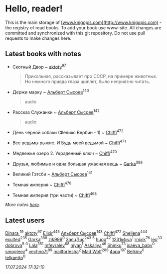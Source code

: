 # Hello, reader!
This is the main storage of [www.knigopis.com](http://www.knigopis.com) - the registry of read books.
To add your book use www-site. All changes are committed and synchronized with this git repository.
Do not use pull requests to make changes here.


## Latest books with notes
* Скотный Двор ~ [aktoty](users/275/275766107-vkontakte)<sup>97</sup>
    > Прикольная, рассказывает про СССР, на примере животных. Но немного правда глаза щиплет, было неприятно читать.

* Держи марку ~ [Альберт Сысоев](users/474/47446642-vkontakte)<sup>143</sup>
    > audio

* Рассказ Служанки ~ [Альберт Сысоев](users/474/47446642-vkontakte)<sup>142</sup>
    > audio

* День чёрной собаки (Феликс Вербин - 1) ~ [Chiffi](users/105/105831994080785626680-google)<sup>472</sup>

* Все ведьмы рыжие. И Будь моей ведьмой ~ [Chiffi](users/105/105831994080785626680-google)<sup>471</sup>

* Медвежье озеро 2. Украденный ключ ~ [Chiffi](users/105/105831994080785626680-google)<sup>470</sup>

* Друзья, любимые и одна большая ужасная вещь ~ [Garka](users/115/115753719718250012620-google)<sup>388</sup>

* Великий Гэтсби ~ [Альберт Сысоев](users/474/47446642-vkontakte)<sup>141</sup>

* Темная империя ~ [Chiffi](users/105/105831994080785626680-google)<sup>470</sup>

* Темная империя (три части) ~ [Chiffi](users/105/105831994080785626680-google)<sup>468</sup>


_More notes [here](latest_books_with_notes.md)._


## Latest users
[Dinara ](users/107/107718177426132290975-google)<sup>19</sup> 
[aktoty](users/275/275766107-vkontakte)<sup>97</sup> 
[Elixir](users/115/115826717712507836033-google)<sup>445</sup> 
[Альберт Сысоев](users/474/47446642-vkontakte)<sup>143</sup> 
[Chiffi](users/105/105831994080785626680-google)<sup>472</sup> 
[Shellena](users/134/13413591548892934957-mailru)<sup>444</sup> 
[exulted](users/100/100599204551896265722-google)<sup>235</sup> 
[Garka](users/115/115753719718250012620-google)<sup>388</sup> 
[zik999](users/105/105622323107798948661-google)<sup>0</sup> 
[ЗаяцЛис](users/112/112388384595246311466-google)<sup>243</sup> 
[](users/115/115095777313809768381-google)<sup>5</sup> 
[hugo](users/105/105063533945004840111-google)<sup>42</sup> 
[1231кфыа](users/692/692142137-vkontakte)<sup>1</sup> 
[rnixik](users/116/116191270391964650818-google)<sup>76</sup> 
[leo](users/106/106915386474260202605-google)<sup>33</sup> 
[dobrova](users/606/6069210-vkontakte)<sup>5</sup> 
[](users/358/358594589-vkontakte)<sup>0</sup> 
[Lala](users/761/76187635-vkontakte)<sup>351</sup> 
[mfevralev](users/140/140966150-vkontakte)<sup>68</sup> 
[niyan](users/110/110517883439678622021-google)<sup>1</sup> 
[Askaliya](users/326/326783541-vkontakte)<sup>46</sup> 
[Shinku](users/109/109176126475581739292-google)<sup>73</sup> 
[isaeva_baby](users/109/109089966297718972425-google)<sup>0</sup> 
[smogleev](users/267/267805152-yandex)<sup>4</sup> 
[vechno7t](users/102/102483077884312127500-google)<sup>99</sup> 
[mailforlesha](users/836/836484549-yandex)<sup>2</sup> 
[Mad Wolf](users/947/94738840-vkontakte)<sup>286</sup> 
[4apa](users/117/117392596378069249667-google)<sup>197</sup> 
[Belkinv](users/117/117655821011958723100-google)<sup>0</sup> 
[telkantto](users/105/105132765868492364316-google)<sup>0</sup> 


_17.07.2024 17:32:10_
